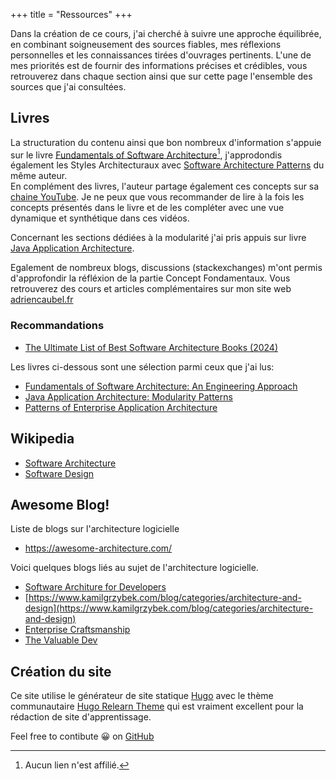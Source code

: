 +++ 
title = "Ressources" 
+++

Dans la création de ce cours, j'ai cherché à suivre une approche équilibrée, en combinant soigneusement des sources fiables, mes réflexions personnelles et les connaissances tirées d'ouvrages pertinents. L'une de mes priorités est de fournir des informations précises et crédibles, vous retrouverez dans chaque section ainsi que sur cette page l'ensemble des sources que j'ai consultées.

## Livres

La structuration du contenu ainsi que bon nombreux d'information s'appuie sur le livre [Fundamentals of Software Architecture](https://www.amazon.com/Fundamentals-Software-Architecture-Comprehensive-Characteristics/dp/1492043451)[^1], j'approdondis également les Styles Architecturaux avec [Software Architecture Patterns](https://www.oreilly.com/library/view/software-architecture-patterns/9781098134280/) du même auteur.  
En complément des livres, l'auteur partage également ces concepts sur sa [chaine YouTube](https://www.youtube.com/@markrichards5014). Je ne peux que vous recommander de lire à la fois les concepts présentés dans le livre et de les compléter avec une vue dynamique et synthétique dans ces vidéos.

Concernant les sections dédiées à la modularité j'ai pris appuis sur livre [Java Application Architecture](https://www.amazon.fr/Java-Application-Architecture-Modularity-Patterns/dp/0321247132#customerReviews).

Egalement de nombreux blogs, discussions (stackexchanges) m'ont permis d'approfondir la réfléxion de la partie Concept Fondamentaux. Vous retrouverez des cours et articles complémentaires sur mon site web [adriencaubel.fr](https://adriencaubel.fr)

### Recommandations

- [The Ultimate List of Best Software Architecture Books (2024)](https://www.workingsoftware.dev/the-ultimate-list-of-software-architecture-books-in-2024/)

Les livres ci-dessous sont une sélection parmi ceux que j'ai lus:

- [Fundamentals of Software Architecture: An Engineering Approach](https://www.amazon.fr/Fundamentals-Software-Architecture-Comprehensive-Characteristics/dp/1492043451)
- [Java Application Architecture: Modularity Patterns](https://www.amazon.fr/Java-Application-Architecture-Modularity-Patterns/dp/0321247132)
- [Patterns of Enterprise Application Architecture](https://www.amazon.fr/Patterns-Enterprise-Application-Architecture-Martin/dp/0321127420)

[^1]: Aucun lien n'est affilié.

## Wikipedia

- [Software Architecture](https://en.wikipedia.org/wiki/Software_architecture)
- [Software Design](https://en.wikipedia.org/wiki/Software_design)

## Awesome Blog!

Liste de blogs sur l'architecture logicielle

- https://awesome-architecture.com/

Voici quelques blogs liés au sujet de l'architecture logicielle.

- [Software Architure for Developers](https://softwarearchitecturefordevelopers.com/)
- [https://www.kamilgrzybek.com/blog/categories/architecture-and-design](https://www.kamilgrzybek.com/blog/categories/architecture-and-design)
- [Enterprise Craftsmanship](https://enterprisecraftsmanship.com/posts)
- [The Valuable Dev](https://thevaluable.dev/post/)

## Création du site

Ce site utilise le générateur de site statique [Hugo](https://gohugo.io/) avec le thème communautaire [Hugo Relearn Theme](https://mcshelby.github.io/hugo-theme-relearn/) qui est vraiment excellent pour la rédaction de site d'apprentissage.

Feel free to contibute 😀 on [GitHub](https://github.com/adrien1212/livre_architectures_relearn)
